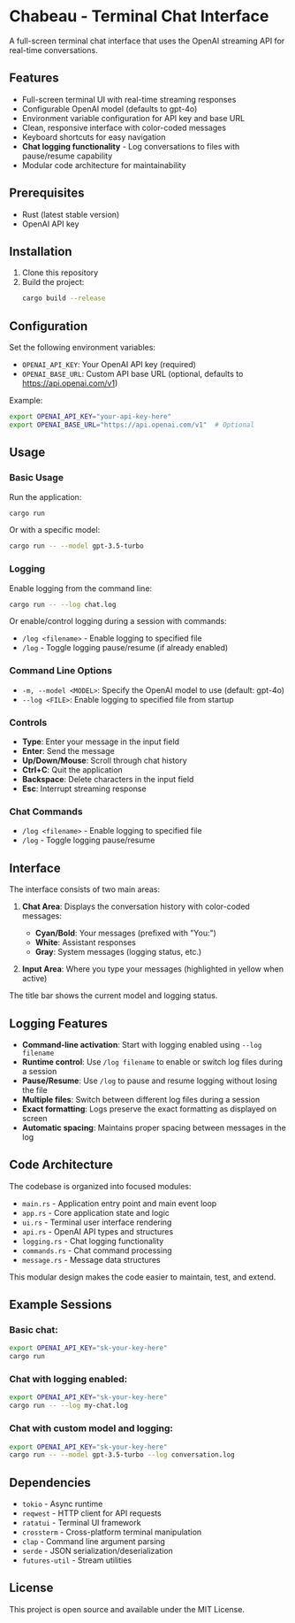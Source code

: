 # Chabeau - Terminal Chat Interface

A full-screen terminal chat interface that uses the OpenAI streaming API for real-time conversations.

## Features

- Full-screen terminal UI with real-time streaming responses
- Configurable OpenAI model (defaults to gpt-4o)
- Environment variable configuration for API key and base URL
- Clean, responsive interface with color-coded messages
- Keyboard shortcuts for easy navigation
- **Chat logging functionality** - Log conversations to files with pause/resume capability
- Modular code architecture for maintainability

## Prerequisites

- Rust (latest stable version)
- OpenAI API key

## Installation

1. Clone this repository
2. Build the project:
   ```bash
   cargo build --release
   ```

## Configuration

Set the following environment variables:

- `OPENAI_API_KEY`: Your OpenAI API key (required)
- `OPENAI_BASE_URL`: Custom API base URL (optional, defaults to https://api.openai.com/v1)

Example:
```bash
export OPENAI_API_KEY="your-api-key-here"
export OPENAI_BASE_URL="https://api.openai.com/v1"  # Optional
```

## Usage

### Basic Usage

Run the application:
```bash
cargo run
```

Or with a specific model:
```bash
cargo run -- --model gpt-3.5-turbo
```

### Logging

Enable logging from the command line:
```bash
cargo run -- --log chat.log
```

Or enable/control logging during a session with commands:
- `/log <filename>` - Enable logging to specified file
- `/log` - Toggle logging pause/resume (if already enabled)

### Command Line Options

- `-m, --model <MODEL>`: Specify the OpenAI model to use (default: gpt-4o)
- `--log <FILE>`: Enable logging to specified file from startup

### Controls

- **Type**: Enter your message in the input field
- **Enter**: Send the message
- **Up/Down/Mouse**: Scroll through chat history
- **Ctrl+C**: Quit the application
- **Backspace**: Delete characters in the input field
- **Esc**: Interrupt streaming response

### Chat Commands

- `/log <filename>` - Enable logging to specified file
- `/log` - Toggle logging pause/resume

## Interface

The interface consists of two main areas:

1. **Chat Area**: Displays the conversation history with color-coded messages:
   - **Cyan/Bold**: Your messages (prefixed with "You:")
   - **White**: Assistant responses
   - **Gray**: System messages (logging status, etc.)

2. **Input Area**: Where you type your messages (highlighted in yellow when active)

The title bar shows the current model and logging status.

## Logging Features

- **Command-line activation**: Start with logging enabled using `--log filename`
- **Runtime control**: Use `/log filename` to enable or switch log files during a session
- **Pause/Resume**: Use `/log` to pause and resume logging without losing the file
- **Multiple files**: Switch between different log files during a session
- **Exact formatting**: Logs preserve the exact formatting as displayed on screen
- **Automatic spacing**: Maintains proper spacing between messages in the log

## Code Architecture

The codebase is organized into focused modules:

- `main.rs` - Application entry point and main event loop
- `app.rs` - Core application state and logic
- `ui.rs` - Terminal user interface rendering
- `api.rs` - OpenAI API types and structures
- `logging.rs` - Chat logging functionality
- `commands.rs` - Chat command processing
- `message.rs` - Message data structures

This modular design makes the code easier to maintain, test, and extend.

## Example Sessions

### Basic chat:
```bash
export OPENAI_API_KEY="sk-your-key-here"
cargo run
```

### Chat with logging enabled:
```bash
export OPENAI_API_KEY="sk-your-key-here"
cargo run -- --log my-chat.log
```

### Chat with custom model and logging:
```bash
export OPENAI_API_KEY="sk-your-key-here"
cargo run -- --model gpt-3.5-turbo --log conversation.log
```

## Dependencies

- `tokio` - Async runtime
- `reqwest` - HTTP client for API requests
- `ratatui` - Terminal UI framework
- `crossterm` - Cross-platform terminal manipulation
- `clap` - Command line argument parsing
- `serde` - JSON serialization/deserialization
- `futures-util` - Stream utilities

## License

This project is open source and available under the MIT License.
